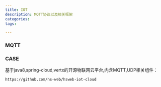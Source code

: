 ```yaml
---
title: IOT
description: MQTT协议以及相关框架
categories:
tags:

---
```


### MQTT





### CASE

基于java8,spring-cloud,vertx的开源物联网云平台,内含MQTT,UDP相关组件：

```
https://github.com/hs-web/hsweb-iot-cloud
```

